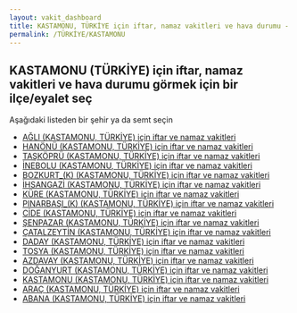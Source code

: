 ```yaml
---
layout: vakit_dashboard
title: KASTAMONU, TÜRKİYE için iftar, namaz vakitleri ve hava durumu - ilçe/eyalet seç
permalink: /TÜRKİYE/KASTAMONU
---
```


## KASTAMONU (TÜRKİYE) için iftar, namaz vakitleri ve hava durumu  görmek için bir ilçe/eyalet seç

Aşağıdaki listeden bir şehir ya da semt seçin

* [AĞLI (KASTAMONU, TÜRKİYE) için iftar ve namaz vakitleri](/TÜRKİYE/KASTAMONU/AĞLI)
* [HANÖNÜ (KASTAMONU, TÜRKİYE) için iftar ve namaz vakitleri](/TÜRKİYE/KASTAMONU/HANÖNÜ)
* [TAŞKÖPRÜ (KASTAMONU, TÜRKİYE) için iftar ve namaz vakitleri](/TÜRKİYE/KASTAMONU/TAŞKÖPRÜ)
* [İNEBOLU (KASTAMONU, TÜRKİYE) için iftar ve namaz vakitleri](/TÜRKİYE/KASTAMONU/İNEBOLU)
* [BOZKURT_(K) (KASTAMONU, TÜRKİYE) için iftar ve namaz vakitleri](/TÜRKİYE/KASTAMONU/BOZKURT_(K))
* [İHSANGAZİ (KASTAMONU, TÜRKİYE) için iftar ve namaz vakitleri](/TÜRKİYE/KASTAMONU/İHSANGAZİ)
* [KÜRE (KASTAMONU, TÜRKİYE) için iftar ve namaz vakitleri](/TÜRKİYE/KASTAMONU/KÜRE)
* [PINARBAŞI_(K) (KASTAMONU, TÜRKİYE) için iftar ve namaz vakitleri](/TÜRKİYE/KASTAMONU/PINARBAŞI_(K))
* [CİDE (KASTAMONU, TÜRKİYE) için iftar ve namaz vakitleri](/TÜRKİYE/KASTAMONU/CİDE)
* [ŞENPAZAR (KASTAMONU, TÜRKİYE) için iftar ve namaz vakitleri](/TÜRKİYE/KASTAMONU/ŞENPAZAR)
* [ÇATALZEYTİN (KASTAMONU, TÜRKİYE) için iftar ve namaz vakitleri](/TÜRKİYE/KASTAMONU/ÇATALZEYTİN)
* [DADAY (KASTAMONU, TÜRKİYE) için iftar ve namaz vakitleri](/TÜRKİYE/KASTAMONU/DADAY)
* [TOSYA (KASTAMONU, TÜRKİYE) için iftar ve namaz vakitleri](/TÜRKİYE/KASTAMONU/TOSYA)
* [AZDAVAY (KASTAMONU, TÜRKİYE) için iftar ve namaz vakitleri](/TÜRKİYE/KASTAMONU/AZDAVAY)
* [DOĞANYURT (KASTAMONU, TÜRKİYE) için iftar ve namaz vakitleri](/TÜRKİYE/KASTAMONU/DOĞANYURT)
* [KASTAMONU (KASTAMONU, TÜRKİYE) için iftar ve namaz vakitleri](/TÜRKİYE/KASTAMONU/KASTAMONU)
* [ARAÇ (KASTAMONU, TÜRKİYE) için iftar ve namaz vakitleri](/TÜRKİYE/KASTAMONU/ARAÇ)
* [ABANA (KASTAMONU, TÜRKİYE) için iftar ve namaz vakitleri](/TÜRKİYE/KASTAMONU/ABANA)

<script type="text/javascript">
  var GLOBAL_COUNTRY = 'TÜRKİYE';
  var GLOBAL_CITY = 'KASTAMONU';
  var GLOBAL_STATE = 'KASTAMONU';
</script>
